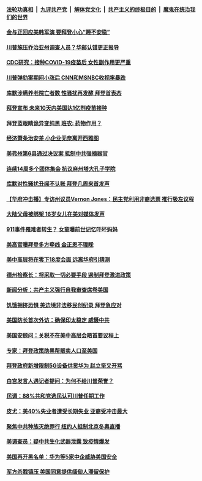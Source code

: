 

####  [法轮功真相](../../../../basic/blob/master/README.md?t=03161530) &nbsp;|&nbsp; [九评共产党](../../../../9ping.md/blob/master/README.md?t=03161530) &nbsp;|&nbsp; [解体党文化](../../../../jtdwh.md/blob/master/README.md?t=03161530)  &nbsp;|&nbsp; [共产主义的终极目的](../../../../gczydzjmd.md/blob/master/README.md?t=03161530) &nbsp;|&nbsp; [魔鬼在统治我们的世界](../../../../mgztzwmdsj.md/blob/master/README.md?t=03161530) 

#### [金与正回应美韩军演 要拜登小心“睡不安稳”](../pages/prog203/a103074584.md?t=03161530) 

#### [川普施压乔治亚州调查人员？华邮认错更正报导](../pages/prog203/a103074576.md?t=03161530) 

#### [CDC研究：接种COVID-19疫苗后 女性副作用更严重](../pages/prog203/a103074118.md?t=03161530) 

#### [川普弹劾案期间小涨后 CNN和MSNBC收视率暴跌](../pages/prog203/a103074111.md?t=03161530) 

#### [库默涉瞒养老院亡者数 性骚扰再发酵 拜登首表态](../pages/prog203/a103074434.md?t=03161530) 

#### [拜登宣布 未来10天内美国达1亿剂疫苗接种](../pages/prog203/a103074397.md?t=03161530) 

#### [拜登蓝眼睛诡异变纯黑 班农: 药物作用？](../pages/prog203/a103074290.md?t=03161530) 

#### [经济萧条治安差 小企业无奈离开西雅图](../pages/prog203/a103074352.md?t=03161530) 

#### [美弗州第6县通过决议案 抵制中共强摘器官](../pages/prog203/a103074346.md?t=03161530) 

#### [连续14周多个团体集会 抗议麻州塔大孔子学院](../pages/prog203/a103074219.md?t=03161530) 

#### [库默对性骚扰丑闻不认账 拜登几周来首发声](../pages/prog203/a103074102.md?t=03161530) 

#### [【华府冲击播】专访州议员Vernon Jones：民主党利用非裔选票 推行极左议程](../pages/prog203/a103074161.md?t=03161530) 

#### [大陆父母被绑架 16岁女儿在美对媒体发声](../pages/prog203/a103074114.md?t=03161530) 

#### [911事件罹难者转生？ 女童曝前世记忆吓坏妈妈](../pages/prog203/a103073938.md?t=03161530) 

#### [美高官曝拜登多方牵线 金正恩不理睬](../pages/prog203/a103073986.md?t=03161530) 

#### [美中高层将在零下18度会面 远离华府引猜测](../pages/prog203/a103073775.md?t=03161530) 

#### [德州检察长：将采取一切必要手段 遏制拜登激进政策](../pages/prog203/a103073733.md?t=03161530) 

#### [新闻分析：共产主义强行自我审查席卷美国](../pages/prog203/a103073746.md?t=03161530) 

#### [饥饿拥挤恐惧 美边境非法移民创纪录 拜登急应对](../pages/prog203/a103073718.md?t=03161530) 

#### [美国防长首次外访：确保印太稳定 威慑中共](../pages/prog203/a103073707.md?t=03161530) 

#### [美国安顾问：关税不在美中高层会晤首要议程上](../pages/prog203/a103073663.md?t=03161530) 

#### [专家：拜登政策助黑帮贩卖人口至美国](../pages/prog203/a103073577.md?t=03161530) 

#### [拜登政府新增限制5G设备供货华为 赵立坚又开骂](../pages/prog203/a103073089.md?t=03161530) 

#### [白宫发言人遇记者提问：为何不给川普荣誉？](../pages/prog203/a103072983.md?t=03161530) 

#### [民调：88%共和党选民认可川普任期工作](../pages/prog203/a103072978.md?t=03161530) 

#### [皮尤：美40%失业者遭受长期失业 亚裔受冲击最大](../pages/prog203/a103072844.md?t=03161530) 

#### [聚焦中共种族灭绝罪行 纽约人抵制北京冬奥直播](../pages/prog203/a103073022.md?t=03161530) 

#### [美调查员：疑中共生化武器泄露 致疫情爆发](../pages/prog203/a103072794.md?t=03161530) 

#### [美国再开黑名单：华为等5家中企威胁美国安全](../pages/prog203/a103072757.md?t=03161530) 

#### [军方杀戮镇压 美国同意提供缅甸人滞留保护](../pages/prog203/a103072767.md?t=03161530) 

